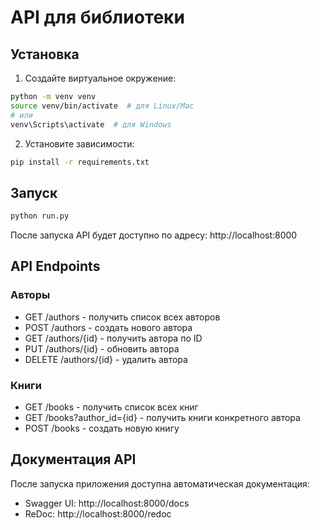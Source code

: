 # API для библиотеки

## Установка

1. Создайте виртуальное окружение:
```bash
python -m venv venv
source venv/bin/activate  # для Linux/Mac
# или
venv\Scripts\activate  # для Windows
```

2. Установите зависимости:
```bash
pip install -r requirements.txt
```

## Запуск

```bash
python run.py
```

После запуска API будет доступно по адресу: http://localhost:8000

## API Endpoints

### Авторы

- GET /authors - получить список всех авторов
- POST /authors - создать нового автора
- GET /authors/{id} - получить автора по ID
- PUT /authors/{id} - обновить автора
- DELETE /authors/{id} - удалить автора

### Книги

- GET /books - получить список всех книг
- GET /books?author_id={id} - получить книги конкретного автора
- POST /books - создать новую книгу

## Документация API

После запуска приложения доступна автоматическая документация:
- Swagger UI: http://localhost:8000/docs
- ReDoc: http://localhost:8000/redoc 